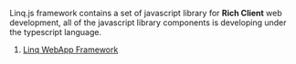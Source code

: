 Linq.js framework contains a set of javascript library for **Rich Client** web development, all of the javascript library components is developing under the typescript language.

1. [Linq WebApp Framework](./Linq.ts)
